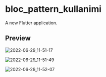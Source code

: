 # bloc_pattern_kullanimi

A new Flutter application.

## Preview

![2022-06-29_11-51-17](https://user-images.githubusercontent.com/45571159/176395971-9ae609f6-774a-49f6-9346-91ee12d6208f.png)

![2022-06-29_11-51-49](https://user-images.githubusercontent.com/45571159/176395982-ccc02178-1185-42e2-8a0a-9f21965913ca.png)

![2022-06-29_11-52-07](https://user-images.githubusercontent.com/45571159/176395990-77cdad3a-a6a9-4c08-8043-aa9adb66d9bb.png)
